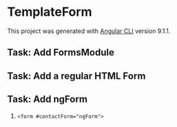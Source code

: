 # TemplateForm

This project was generated with [Angular CLI](https://github.com/angular/angular-cli) version 9.1.1.

## Task: Add FormsModule

## Task: Add a regular HTML Form

## Task: Add ngForm

1. ```<form #contactForm="ngForm">```
